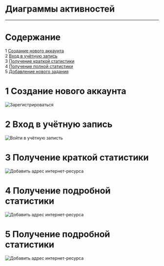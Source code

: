 # Диаграммы активностей
---

# Содержание
1 [Создание нового аккаунта](#create_new_account)  
2 [Вход в учётную запись](#login)  
3 [Получение краткой статистики](#get_brief_statistics)  
4 [Получение полной статистики](#get_detailed_statistics)  
5 [Добавление нового задания](#create_new_task)

<a name="create_new_account"/>

# 1 Создание нового аккаунта
![Зарегистрироваться](../../../Illustrations/PNG/Activity/CreateAnAccount.vpd.png)

<a name="login"/>

# 2 Вход в учётную запись
![Войти в учётную записть](../../../Illustrations/PNG/Activity/LogIn.vpd.png)

<a name="get_brief_statistics"/>

# 3 Получение краткой статистики
![Добавить адрес интернет-ресурса](../../../Illustrations/PNG/Activity/BriefStatistics.vpd.png)

<a name="get_detailed_statistics"/>

# 4 Получение подробной статистики
![Добавить адрес интернет-ресурса](../../../Illustrations/PNG/Activity/DetailedStatistics.vpd.png)

<a name="create_new_task"/>

# 5 Получение подробной статистики
![Добавить адрес интернет-ресурса](../../../Illustrations/PNG/Activity/CreateANewTask.vpd.png)
